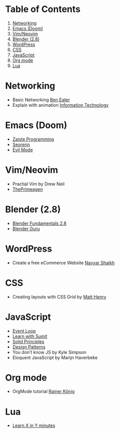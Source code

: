 
# Table of Contents

1.  [Networking](#orge58f25e)
2.  [Emacs (Doom)](#org3ee0fe3)
3.  [Vim/Neovim](#orge241dfa)
4.  [Blender (2.8)](#org8fcf35c)
5.  [WordPress](#org47976b6)
6.  [CSS](#org4cf6f02)
7.  [JavaScript](#org2f5ed48)
8.  [Org mode](#org6c18f00)
9.  [Lua](#org5985b8c)



<a id="orge58f25e"></a>

# Networking

-   Basic Networking [Ben Eater](https://www.youtube.com/playlist?list=PLowKtXNTBypH19whXTVoG3oKSuOcw_XeW)
-   Explain with animation [Information Technology](https://www.youtube.com/playlist?list=PL7zRJGi6nMRzHkyXpGZJg3KfRSCrF15Jg)


<a id="org3ee0fe3"></a>

# Emacs (Doom)

-   [Zaiste Programming](https://www.youtube.com/playlist?list=PLhXZp00uXBk4np17N39WvB80zgxlZfVwj)
-   [Seorenn](https://www.youtube.com/playlist?list=PLPNohcoOBa5FT65hMZL6SkFmbyqFaLe3b)
-   [Evil Mode](https://www.youtube.com/watch?v=JWD1Fpdd4Pc)


<a id="orge241dfa"></a>

# Vim/Neovim

-   Practial Vim by Drew Neil
-   [ThePrimeagen](https://www.youtube.com/playlist?list=PLm323Lc7iSW_wuxqmKx_xxNtJC_hJbQ7R)


<a id="org8fcf35c"></a>

# Blender (2.8)

-   [Blender Fundamentals 2.8](https://www.youtube.com/playlist?list=PLa1F2ddGya_-UvuAqHAksYnB0qL9yWDO6)
-   [Blender Guru](https://www.youtube.com/playlist?list=PLjEaoINr3zgEq0u2MzVgAaHEBt--xLB6U)


<a id="org47976b6"></a>

# WordPress

-   Create a free eCommerce Website  [Nayyar Shaikh](https://www.youtube.com/watch?v=1EYVO6NskAc&t=4903s)


<a id="org4cf6f02"></a>

# CSS

-   Creating layouts with CSS Grid by [ Matt Henry](https://www.pluralsight.com/courses/css-grid-creating-layouts)


<a id="org2f5ed48"></a>

# JavaScript

-   [Event Loop](https://www.youtube.com/watch?v=8aGhZQkoFbQ)
-   [Learn with Sumit](https://www.youtube.com/channel/UCFM3gG5IHfogarxlKcIHCAg)
-   [Solid Principles](https://www.youtube.com/playlist?list=PLZlA0Gpn_vH9kocFX7R7BAe_CvvOCO_p9)
-   [Design Patterns](https://www.youtube.com/playlist?list=PLZlA0Gpn_vH_CthENcPCM0Dww6a5XYC7f)
-   You don&rsquo;t know JS by Kyle Simpson
-   Eloquent JavaScript by Marijn Haverbeke


<a id="org6c18f00"></a>

# Org mode

-   OrgMode tutorial [Rainer König](https://www.youtube.com/playlist?list=PLVtKhBrRV_ZkPnBtt_TD1Cs9PJlU0IIdE)


<a id="org5985b8c"></a>

# Lua

-   [Learn X in Y minutes](https://learnxinyminutes.com/docs/lua/)


